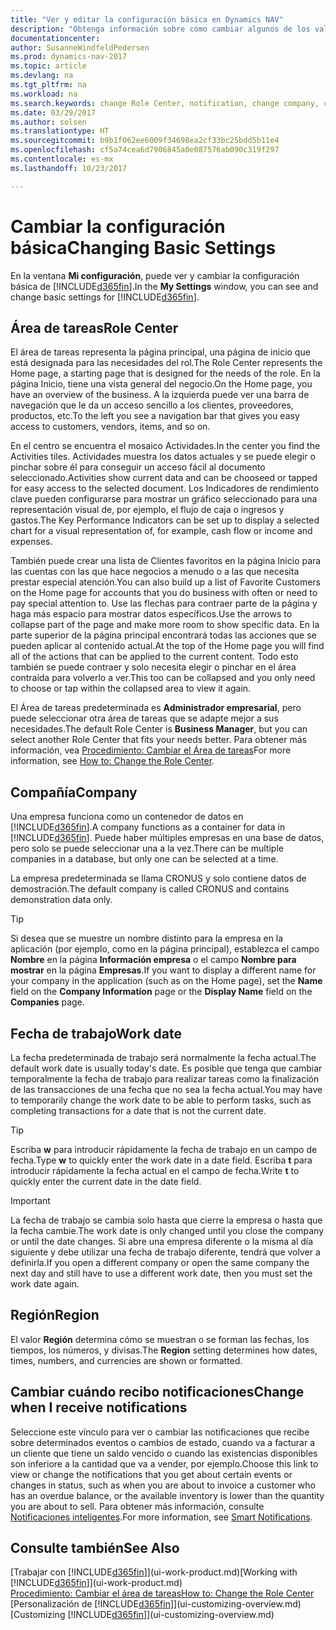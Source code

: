```yaml
---
title: "Ver y editar la configuración básica en Dynamics NAV"
description: "Obtenga información sobre cómo cambiar algunos de los valores básicos en Dynamics NAV, por ejemplo, el área de tareas, la empresa o la fecha de trabajo."
documentationcenter: 
author: SusanneWindfeldPedersen
ms.prod: dynamics-nav-2017
ms.topic: article
ms.devlang: na
ms.tgt_pltfrm: na
ms.workload: na
ms.search.keywords: change Role Center, notification, change company, change work date
ms.date: 03/29/2017
ms.author: solsen
ms.translationtype: HT
ms.sourcegitcommit: b9b1f062ee6009f34698ea2cf33bc25bdd5b11e4
ms.openlocfilehash: cf5a74cea6d7906845a0e087576ab090c319f297
ms.contentlocale: es-mx
ms.lasthandoff: 10/23/2017

---
```

# <a name="changing-basic-settings"></a><span data-ttu-id="b82c8-103">Cambiar la configuración básica</span><span class="sxs-lookup"><span data-stu-id="b82c8-103">Changing Basic Settings</span></span>
<span data-ttu-id="b82c8-104">En la ventana **Mi configuración**, puede ver y cambiar la configuración básica de [!INCLUDE[d365fin](includes/d365fin_md.md)].</span><span class="sxs-lookup"><span data-stu-id="b82c8-104">In the **My Settings** window, you can see and change basic settings for [!INCLUDE[d365fin](includes/d365fin_md.md)].</span></span>  

## <a name="role-center"></a><span data-ttu-id="b82c8-105">Área de tareas</span><span class="sxs-lookup"><span data-stu-id="b82c8-105">Role Center</span></span>
<span data-ttu-id="b82c8-106">El área de tareas representa la página principal, una página de inicio que está designada para las necesidades del rol.</span><span class="sxs-lookup"><span data-stu-id="b82c8-106">The Role Center represents the Home page, a starting page that is designed for the needs of the role.</span></span> <span data-ttu-id="b82c8-107">En la página Inicio, tiene una vista general del negocio.</span><span class="sxs-lookup"><span data-stu-id="b82c8-107">On the Home page, you have an overview of the business.</span></span> <span data-ttu-id="b82c8-108">A la izquierda puede ver una barra de navegación que le da un acceso sencillo a los clientes, proveedores, productos, etc.</span><span class="sxs-lookup"><span data-stu-id="b82c8-108">To the left you see a navigation bar that gives you easy access to customers, vendors, items, and so on.</span></span>

<span data-ttu-id="b82c8-109">En el centro se encuentra el mosaico Actividades.</span><span class="sxs-lookup"><span data-stu-id="b82c8-109">In the center you find the Activities tiles.</span></span> <span data-ttu-id="b82c8-110">Actividades muestra los datos actuales y se puede elegir o pinchar sobre él para conseguir un acceso fácil al documento seleccionado.</span><span class="sxs-lookup"><span data-stu-id="b82c8-110">Activities show current data and can be chooseed or tapped for easy access to the selected document.</span></span> <span data-ttu-id="b82c8-111">Los Indicadores de rendimiento clave pueden configurarse para mostrar un gráfico seleccionado para una representación visual de, por ejemplo, el flujo de caja o ingresos y gastos.</span><span class="sxs-lookup"><span data-stu-id="b82c8-111">The Key Performance Indicators can be set up to display a selected chart for a visual representation of, for example, cash flow or income and expenses.</span></span>

<span data-ttu-id="b82c8-112">También puede crear una lista de Clientes favoritos en la página Inicio para las cuentas con las que hace negocios a menudo o a las que necesita prestar especial atención.</span><span class="sxs-lookup"><span data-stu-id="b82c8-112">You can also build up a list of Favorite Customers on the Home page for accounts that you do business with often or need to pay special attention to.</span></span> <span data-ttu-id="b82c8-113">Use las flechas para contraer parte de la página y haga más espacio para mostrar datos específicos.</span><span class="sxs-lookup"><span data-stu-id="b82c8-113">Use the arrows to collapse part of the page and make more room to show specific data.</span></span> <span data-ttu-id="b82c8-114">En la parte superior de la página principal encontrará todas las acciones que se pueden aplicar al contenido actual.</span><span class="sxs-lookup"><span data-stu-id="b82c8-114">At the top of the Home page you will find all of the actions that can be applied to the current content.</span></span> <span data-ttu-id="b82c8-115">Todo esto también se puede contraer y solo necesita elegir o pinchar en el área contraída para volverlo a ver.</span><span class="sxs-lookup"><span data-stu-id="b82c8-115">This too can be collapsed and you only need to choose or tap within the collapsed area to view it again.</span></span>

<span data-ttu-id="b82c8-116">El Área de tareas predeterminada es **Administrador empresarial**, pero puede seleccionar otra área de tareas que se adapte mejor a sus necesidades.</span><span class="sxs-lookup"><span data-stu-id="b82c8-116">The default Role Center is **Business Manager**, but you can select another Role Center that fits your needs better.</span></span> <span data-ttu-id="b82c8-117">Para obtener más información, vea [Procedimiento: Cambiar el Área de tareas](change-role.md)</span><span class="sxs-lookup"><span data-stu-id="b82c8-117">For more information, see [How to: Change the Role Center](change-role.md).</span></span>

## <a name="company"></a><span data-ttu-id="b82c8-118">Compañía</span><span class="sxs-lookup"><span data-stu-id="b82c8-118">Company</span></span>
<span data-ttu-id="b82c8-119">Una empresa funciona como un contenedor de datos en [!INCLUDE[d365fin](includes/d365fin_md.md)].</span><span class="sxs-lookup"><span data-stu-id="b82c8-119">A company functions as a container for data in [!INCLUDE[d365fin](includes/d365fin_md.md)].</span></span> <span data-ttu-id="b82c8-120">Puede haber múltiples empresas en una base de datos, pero solo se puede seleccionar una a la vez.</span><span class="sxs-lookup"><span data-stu-id="b82c8-120">There can be multiple companies in a database, but only one can be selected at a time.</span></span>

<span data-ttu-id="b82c8-121">La empresa predeterminada se llama CRONUS y solo contiene datos de demostración.</span><span class="sxs-lookup"><span data-stu-id="b82c8-121">The default company is called CRONUS and contains demonstration data only.</span></span>

> [!TIP]  
>   <span data-ttu-id="b82c8-122">Si desea que se muestre un nombre distinto para la empresa en la aplicación (por ejemplo, como en la página principal), establezca el campo **Nombre** en la página **Información empresa** o el campo **Nombre para mostrar** en la página **Empresas**.</span><span class="sxs-lookup"><span data-stu-id="b82c8-122">If you want to display a different name for your company in the application (such as on the Home page), set the **Name** field on the **Company Information** page or the **Display Name** field on the **Companies** page.</span></span>  

## <a name="work-date"></a><span data-ttu-id="b82c8-123">Fecha de trabajo</span><span class="sxs-lookup"><span data-stu-id="b82c8-123">Work date</span></span>
<span data-ttu-id="b82c8-124">La fecha predeterminada de trabajo será normalmente la fecha actual.</span><span class="sxs-lookup"><span data-stu-id="b82c8-124">The default work date is usually today's date.</span></span> <span data-ttu-id="b82c8-125">Es posible que tenga que cambiar temporalmente la fecha de trabajo para realizar tareas como la finalización de las transacciones de una fecha que no sea la fecha actual.</span><span class="sxs-lookup"><span data-stu-id="b82c8-125">You may have to temporarily change the work date to be able to perform tasks, such as completing transactions for a date that is not the current date.</span></span>

> [!TIP]  
>   <span data-ttu-id="b82c8-126">Escriba **w** para introducir rápidamente la fecha de trabajo en un campo de fecha.</span><span class="sxs-lookup"><span data-stu-id="b82c8-126">Type **w** to quickly enter the work date in a date field.</span></span> <span data-ttu-id="b82c8-127">Escriba **t** para introducir rápidamente la fecha actual en el campo de fecha.</span><span class="sxs-lookup"><span data-stu-id="b82c8-127">Write **t** to quickly enter the current date in the date field.</span></span>

> [!IMPORTANT]  
>   <span data-ttu-id="b82c8-128">La fecha de trabajo se cambia solo hasta que cierre la empresa o hasta que la fecha cambie.</span><span class="sxs-lookup"><span data-stu-id="b82c8-128">The work date is only changed until you close the company or until the date changes.</span></span> <span data-ttu-id="b82c8-129">Si abre una empresa diferente o la misma al día siguiente y debe utilizar una fecha de trabajo diferente, tendrá que volver a definirla.</span><span class="sxs-lookup"><span data-stu-id="b82c8-129">If you open a different company or open the same company the next day and still have to use a different work date, then you must set the work date again.</span></span>

## <a name="region"></a><span data-ttu-id="b82c8-130">Región</span><span class="sxs-lookup"><span data-stu-id="b82c8-130">Region</span></span>
<span data-ttu-id="b82c8-131">El valor **Región** determina cómo se muestran o se forman las fechas, los tiempos, los números, y divisas.</span><span class="sxs-lookup"><span data-stu-id="b82c8-131">The **Region** setting determines how dates, times, numbers, and currencies are shown or formatted.</span></span>   

## <a name="change-when-i-receive-notifications"></a><span data-ttu-id="b82c8-132">Cambiar cuándo recibo notificaciones</span><span class="sxs-lookup"><span data-stu-id="b82c8-132">Change when I receive notifications</span></span>
<span data-ttu-id="b82c8-133">Seleccione este vínculo para ver o cambiar las notificaciones que recibe sobre determinados eventos o cambios de estado, cuando va a facturar a un cliente que tiene un saldo vencido o cuando las existencias disponibles son inferiore a la cantidad que va a vender, por ejemplo.</span><span class="sxs-lookup"><span data-stu-id="b82c8-133">Choose this link to view or change the notifications that you get about certain events or changes in status, such as when you are about to invoice a customer who has an overdue balance, or the available inventory is lower than the quantity you are about to sell.</span></span> <span data-ttu-id="b82c8-134">Para obtener más información, consulte [Notificaciones inteligentes](ui-smart-notifications.md).</span><span class="sxs-lookup"><span data-stu-id="b82c8-134">For more information, see [Smart Notifications](ui-smart-notifications.md).</span></span>

## <a name="see-also"></a><span data-ttu-id="b82c8-135">Consulte también</span><span class="sxs-lookup"><span data-stu-id="b82c8-135">See Also</span></span>
<span data-ttu-id="b82c8-136">[Trabajar con [!INCLUDE[d365fin](includes/d365fin_md.md)]](ui-work-product.md)</span><span class="sxs-lookup"><span data-stu-id="b82c8-136">[Working with [!INCLUDE[d365fin](includes/d365fin_md.md)]](ui-work-product.md)</span></span>  
[<span data-ttu-id="b82c8-137">Procedimiento: Cambiar el área de tareas</span><span class="sxs-lookup"><span data-stu-id="b82c8-137">How to: Change the Role Center</span></span>](change-role.md)  
<span data-ttu-id="b82c8-138">[Personalización de [!INCLUDE[d365fin](includes/d365fin_md.md)]](ui-customizing-overview.md)</span><span class="sxs-lookup"><span data-stu-id="b82c8-138">[Customizing [!INCLUDE[d365fin](includes/d365fin_md.md)]](ui-customizing-overview.md)</span></span>  

